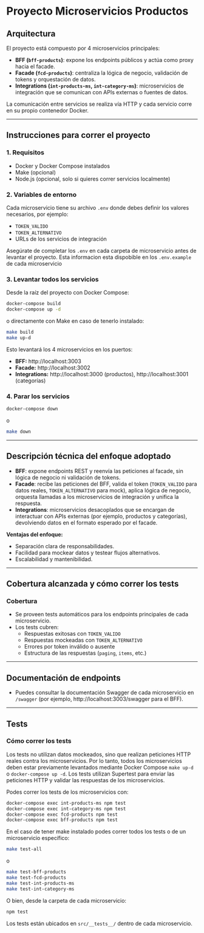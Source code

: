 # Proyecto Microservicios Productos

## Arquitectura

El proyecto está compuesto por 4 microservicios principales:

- **BFF (`bff-products`)**: expone los endpoints públicos y actúa como proxy hacia el facade.
- **Facade (`fcd-products`)**: centraliza la lógica de negocio, validación de tokens y orquestación de datos.
- **Integrations (`int-products-ms`, `int-category-ms`)**: microservicios de integración que se comunican con APIs externas o fuentes de datos.

La comunicación entre servicios se realiza vía HTTP y cada servicio corre en su propio contenedor Docker.

---

## Instrucciones para correr el proyecto

### 1. Requisitos

- Docker y Docker Compose instalados
- Make (opcional)
- Node.js (opcional, solo si quieres correr servicios localmente)

### 2. Variables de entorno

Cada microservicio tiene su archivo `.env` donde debes definir los valores necesarios, por ejemplo:

- `TOKEN_VALIDO`
- `TOKEN_ALTERNATIVO`
- URLs de los servicios de integración

Asegúrate de completar los `.env` en cada carpeta de microservicio antes de levantar el proyecto. Esta informacion esta dispobible en los `.env.example` de cada microservicio

### 3. Levantar todos los servicios

Desde la raíz del proyecto con Docker Compose:

```sh
docker-compose build
docker-compose up -d
```
o directamente con Make en caso de tenerlo instalado:

```sh
make build
make up-d
```

Esto levantará los 4 microservicios en los puertos:

- **BFF:** http://localhost:3003
- **Facade:** http://localhost:3002
- **Integrations:** http://localhost:3000 (productos), http://localhost:3001 (categorías)

### 4. Parar los servicios

```sh
docker-compose down
```
o

```sh
make down
```

---

## Descripción técnica del enfoque adoptado

- **BFF**: expone endpoints REST y reenvía las peticiones al facade, sin lógica de negocio ni validación de tokens.
- **Facade**: recibe las peticiones del BFF, valida el token (`TOKEN_VALIDO` para datos reales, `TOKEN_ALTERNATIVO` para mock), aplica lógica de negocio, orquesta llamadas a los microservicios de integración y unifica la respuesta.
- **Integrations**: microservicios desacoplados que se encargan de interactuar con APIs externas (por ejemplo, productos y categorías), devolviendo datos en el formato esperado por el facade.

**Ventajas del enfoque:**
- Separación clara de responsabilidades.
- Facilidad para mockear datos y testear flujos alternativos.
- Escalabilidad y mantenibilidad.

---

## Cobertura alcanzada y cómo correr los tests

### Cobertura

- Se proveen tests automáticos para los endpoints principales de cada microservicio.
- Los tests cubren:
  - Respuestas exitosas con `TOKEN_VALIDO`
  - Respuestas mockeadas con `TOKEN_ALTERNATIVO`
  - Errores por token inválido o ausente
  - Estructura de las respuestas (`paging`, `items`, etc.)

---

## Documentación de endpoints

- Puedes consultar la documentación Swagger de cada microservicio en `/swagger` (por ejemplo, http://localhost:3003/swagger para el BFF).

---

## Tests

### Cómo correr los tests

Los tests no utilizan datos mockeados, sino que realizan peticiones HTTP reales contra los microservicios. Por lo tanto, todos los microservicios deben estar previamente levantados mediante Docker Compose `make up-d` o `docker-compose up -d`.
Los tests utilizan Supertest para enviar las peticiones HTTP y validar las respuestas de los microservicios.

Podes correr los tests de los microservicios con:

```sh
docker-compose exec int-products-ms npm test
docker-compose exec int-category-ms npm test
docker-compose exec fcd-products npm test
docker-compose exec bff-products npm test
```

En el caso de tener make instalado podes correr todos los tests o de un microservicio específico:

```sh
make test-all
```

o

```sh
make test-bff-products
make test-fcd-products
make test-int-products-ms
make test-int-category-ms
```

O bien, desde la carpeta de cada microservicio:

```sh
npm test
```

Los tests están ubicados en `src/__tests__/` dentro de cada microservicio.
